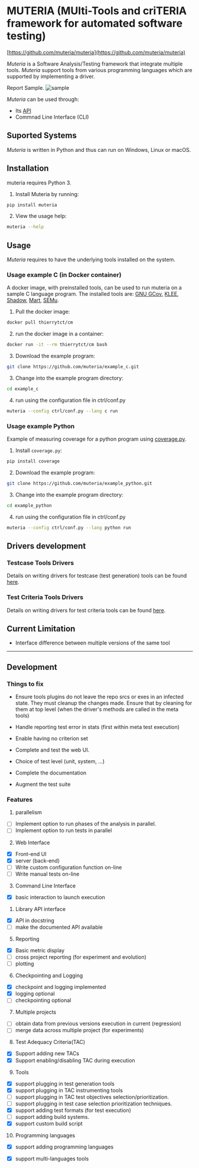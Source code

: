 # MUTERIA (MUlti-Tools and criTERIA framework for automated software testing)
[https://github.com/muteria/muteria](https://github.com/muteria/muteria)

*Muteria* is a Software Analysis/Testing framework that integrate multiple tools. 
*Muteria* support tools from various programming languages which are supported by implementing a driver.

  Report Sample. ![sample](doc/imgs/report_summary.png?raw=true "Title")

*Muteria* can be used through:
- Its [API]()
- Commnad Line Interface (CLI)

## Suported Systems
*Muteria* is written in Python and thus can run on Windows, Linux or macOS.

## Installation
muteria requires Python 3.
1. Install Muteria by running: 
``` bash
pip install muteria
```
2. View the usage help:
```bash
muteria --help
```


## Usage
*Muteria* requires to have the underlying tools installed on the system.
### Usage example C (in Docker container)
A docker image, with preinstalled tools, can be used to run muteria on a sample C language program.
The installed tools are: [GNU GCov](https://gcc.gnu.org/onlinedocs/gcc/Gcov.html), [KLEE](https://klee.github.io/), [Shadow](https://srg.doc.ic.ac.uk/projects/shadow/shadow.html), [Mart](https://github.com/thierry-tct/mart), [SEMu](https://github.com/thierry-tct/KLEE-SEMu).
1. Pull the docker image:
``` bash
docker pull thierrytct/cm
```
2. run the docker image in a container:
``` bash
docker run -it --rm thierrytct/cm bash
```

3. Download the example program:
```bash
git clone https://github.com/muteria/example_c.git 
```

3. Change into the example program directory:
```bash
cd example_c
```
4. run using the configuration file in ctrl/conf.py
```bash
muteria --config ctrl/conf.py --lang c run
```

### Usage example Python

Example of measuring coverage for a python program using [coverage.py](https://coverage.readthedocs.io/en/v4.5.x/#).
1. Install `coverage.py`:
``` bash
pip install coverage
```
2. Download the example program:
```bash
git clone https://github.com/muteria/example_python.git 
```
3. Change into the example program directory:
```bash
cd example_python
```
4. run using the configuration file in ctrl/conf.py
```bash
muteria --config ctrl/conf.py --lang python run
```

## Drivers development
### Testcase Tools Drivers
Details on writing drivers for testcase (test generation) tools can be found [here](doc/user_doc/testcase_tool_driver.md).
### Test Criteria Tools Drivers
Details on writing drivers for test criteria tools can be found [here](doc/user_doc/criterion_tool_driver.md).

## Current Limitation
- Interface difference between multiple versions of the same tool 

---
## Development
### Things to fix
- Ensure tools plugins do not leave the repo srcs or exes in an infected state. They must cleanup the changes made. Ensure that by cleaning for them at top level (when the driver's methods are called in the meta tools)
- Handle reporting test error in stats (first within meta test execution)
- Enable having no criterion set

- Complete and test the web UI.
- Choice of test level (unit, system, ...)
- Complete the documentation
- Augment the test suite

### Features 
1. parallelism
- [ ] Implement option to run phases of the analysis in parallel.
- [ ] Implement option to run tests in parallel 
2. Web Interface
- [x] Front-end UI
- [x] server (back-end)
- [ ] Write custom configuration function on-line
- [ ] Write manual tests on-line
3. Command Line Interface
- [x] basic interaction to launch execution
1. Library API interface
- [x] API in docstring 
- [ ] make the documented API available
5. Reporting
- [x] Basic metric display
- [ ] cross project reporting (for experiment and evolution)
- [ ] plotting
6. Checkpointing and Logging
- [x] checkpoint and logging implemented
- [x] logging optional
- [ ] checkpointing optional
7. Multiple projects
- [ ] obtain data from previous versions execution in current (regression)
- [ ] merge data across multiple project (for experiments)
8. Test Adequacy Criteria(TAC)
- [x] Support adding new TACs
- [x] Support enabling/disabling TAC during execution 
9. Tools
- [x] support plugging in test generation tools
- [x] support plugging in TAC instrumenting tools
- [ ] support plugging in TAC test objectives selection/prioritization.
- [ ] support plugging in test case selection prioritization techniques.
- [x] support adding test formats (for test execution)
- [ ] support adding build systems.
- [x] support custom build script 
10. Programming languages
- [x] support adding programming languages
- [x] support multi-languages tools  
  
